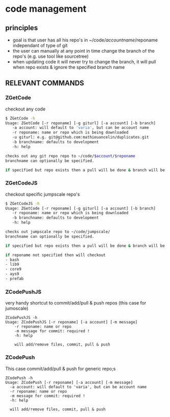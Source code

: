 # code management

## principles

- goal is that user has all his repo's in ~/code/$accountname/$reponame independant of type of git
- the user can manually at any point in time change the branch of the repo's (e.g. use tool like sourcetree)
- when updating code it will never try to change the branch, it will pull when repo exists & ignore the specified branch name

## RELEVANT COMMANDS

### ZGetCode

checkout any code

```bash
$ ZGetCode -h
Usage: ZGetCode [-r reponame] [-g giturl] [-a account] [-b branch]
   -a account: will default to 'varia', but can be account name
   -r reponame: name or repo which is being downloaded
   -u giturl: e.g. git@github.com:mathieuancelin/duplicates.git
   -b branchname: defaults to development
   -h: help

checks out any git repo repo to ~/code/$account/$reponame
branchname can optionally be specified.

if specified but repo exists then a pull will be done & branch will be ignored !!!
```

### ZGetCodeJS

checkout specific jumpscale repo's

```bash
$ ZGetCodeJS -h
Usage: ZGetCode [-r reponame] [-g giturl] [-a account] [-b branch]
   -r reponame: name or repo which is being downloaded
   -b branchname: defaults to development
   -h: help

checks out jumpscale repo to ~/code/jumpscale/
branchname can optionally be specified.

if specified but repo exists then a pull will be done & branch will be ignored !!!

if reponame not specified then will checkout
- bash
- lib9
- core9
- ays9
- prefab
```

### ZCodePushJS

very handy shortcut to commit/add/pull & push repos (this case for jumoscale)

```
ZCodePushJS -h
Usage: ZCodePushJS [-r reponame] [-a account] [-m message]
    -r reponame: name or repo
    -m message for commit: required !
    -h: help

    will add/remove files, commit, pull & push
```

### ZCodePush

This case commit/add/pull & push for generic repo;s

```
ZCodePush -h
Usage: ZCodePush [-r reponame] [-a account] [-m message]
  -a account: will default to 'varia', but can be account name
  -r reponame: name or repo
  -m message for commit: required !
  -h: help

  will add/remove files, commit, pull & push
```
